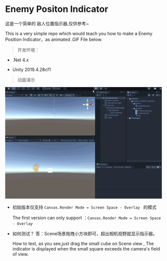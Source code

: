 # Enemy Positon Indicator


这是一个简单的 敌人位置指示器,仅供参考~

This is a very simple repo which would teach you how to make a Enemy Position Indicator，as  animated .GIF File below.

> 开发环境：

* .Net 4.x

* Unity 2019.4.28cf1

> 动画演示

![](doc/indicator.gif)

* 初始版本仅支持 ``Canvas.Render Mode = Screen Space - Overlay `` 的模式

  The first version can only support ：``Canvas.Render Mode = Screen Space - Overlay `` 

* 如何测试？ 答：Scene场景拖拽小方块即可，超出相机视野就显示指示器。

  How to test, as you see,just drag the small cube on Scene view , The indicator is displayed when the small square exceeds the camera's field of view.